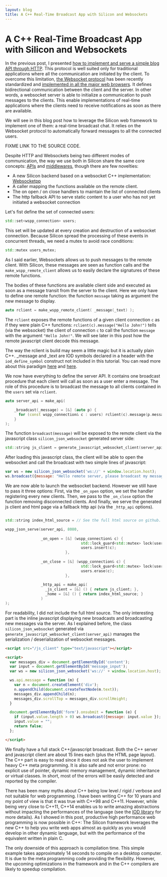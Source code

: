 ```yaml
---
layout: blog
title: A C++ Real-Time Broadcast App with Silicon and Websockets
---
```


# A C++ Real-Time Broadcast App with Silicon and Websockets

In the previous post, I presented [how to implement and serve a simple
blog API through HTTP](http://siliconframework.org/blog/a_simple_silicon_blog_api.html).
This protocol is well suited only for traditional
applications where all the communication are initiated by the
client. To overcome this limitation, [the Websocket
protocol](http://en.wikipedia.org/wiki/WebSocket) has been recently
standardized and [implemented in all the major
web browsers](http://caniuse.com/#feat=websockets). It defines
bidirectional communication between the client and the server. In
other words, a websocket server is able to initialize a communication to
push messages to the clients. This enable implementations of real-time
applications where the clients need to receive notifications as soon as
there are available.

We will see in this blog post how to leverage the Silicon web
framework to implement one of them: a real-time broadcast chat. It
relies on the Websocket protocol to automatically forward messages to
all the connected users.

FIXME LINK TO THE SOURCE CODE.

Despite HTTP and Websockets being two different modes of
communication, the way we use both in Silicon share the same core
concepts: [APIs](http://siliconframework.org/docs/apis.html) and
[middlewares](http://siliconframework.org/docs/middlewares.html), though
there are few novelties:

   - A new Silicon backend based on a websocket C++ implementation: [Websocketpp](https://github.com/zaphoyd/websocketpp)
   - A caller mapping the functions available on the remote client.
   - The on open / on close handlers to maintain the list of connected clients
   - The http fallback API to serve static content to a user who has not
     yet initiated a websocket connection


Let's fist define the set of connected users:

```c++
std::set<wspp_connection> users;
```

This set will be updated at every creation and destruction of a
websocket connection.  Because Silicon spread the processing of these
events in concurrent threads, we need a mutex to avoid race conditions:

```c++
std::mutex users_mutex;
```

As I said earlier, Websockets allows us to push messages to the remote
client.  With Silicon, these messages are seen as function calls and
the ```make_wspp_remote_client``` allows us to easily declare the
signatures of these remote functions.

The bodies of these functions are available client side and executed
as soon as a message transit from the server to the client. Here we
only have to define one remote function: the function ```message```
taking as argument the new message to display.

```c++
auto rclient = make_wspp_remote_client( _message(_text) );
```


The ```rclient``` exposes the remote functions of a given client
connection ```c``` as if they were plain C++ functions:
```rclient(c).message("Hello John!")``` tells (via the websocket) the
client of connection ```c``` to call the function ```message``` with
the argument ```"Hello John!"```. We will see later in this post how the
remote javascript client decode this message.

The way the rclient is build may seem a little magic but it is
actually plain C++. \_message and \_text are IOD symbols declared in
a header with the ```iod_define_symbol``` construct not included in this tutorial.
You can read more about this paradigm [here](http://siliconframework.org/docs/symbols.html)
and [here](https://github.com/matt-42/iod/blob/master/README.md).


We now have everything to define the server API. It contains one
broadcast procedure that each client will call as soon as a user
enter a message. The role of this procedure is to broadcast the message
to all clients contained in the ```users``` set via ```rclient```.

```c++
auto server_api = make_api(

    _broadcast(_message) = [&] (auto p) {
      for (const wspp_connection& c : users) rclient(c).message(p.message);
    }
);
```

The function ```broadcast(message)``` will be exposed to the remote client via the
javascript class ```silicon_json_websocket``` generated server side:

```c++
std::string js_client = generate_javascript_websocket_client(server_api);
```

After loading this javascript class, the client will be able to open
the websocket and call the broadcast with two simple lines of
javascript:

```javascript
var ws = new silicon_json_websocket('ws://' + window.location.host);
ws.broadcast({message: "Hello remote server, please broadcast my message to all the connected users." });
```

We are now able to launch the websocket backend. However we still have
to pass it three options: First, via the ```_on_open``` option, we set the
handler registering every new clients. Then, we pass to the
```_on_close``` option the function removing disconnected clients. And
finally, we serve the generated js client and html page via a fallback
http api (via the ```_http_api``` options).

```c++

std::string index_html_source = // See the full html source on github.

wspp_json_serve(server_api, 8080,
 
                _on_open = [&] (wspp_connection& c) {
                                  std::lock_guard<std::mutex> lock(users_mutex);
                                  users.insert(c);
                           },
                  
                _on_close = [&] (wspp_connection& c) {
                                  std::lock_guard<std::mutex> lock(users_mutex);
                                  users.erase(c);
                           },
                  
                _http_api = make_api(
                  _js_client = [&] () { return js_client; },
                  _home = [&] () { return index_html_source; }
                )
);
```

For readability, I did not include the full html source. The only
interesting part is the inline javascript displaying new broadcasts
and broadcasting new messages via the server. As I explained before, the class
```silicon_json_websocket``` generated via
```generate_javascript_websocket_client(server_api)``` manages the
serialization / deserialization of websocket messages.

```html
<script src="/js_client" type="text/javascript"></script>

<script>
  var messages_div = document.getElementById('content');
  var input = document.getElementById('message_input');
  var ws = new silicon_json_websocket('ws://' + window.location.host);

  ws.api.message = function (m) { 
    var n = document.createElement('div');
    n.appendChild(document.createTextNode(m.text));
    messages_div.appendChild(n);
    messages_div.scrollTop = messages_div.scrollHeight;
  }

  document.getElementById('form').onsubmit = function (e) {
    if (input.value.length > 0) ws.broadcast({message: input.value });
    input.value = "";
    return false;
  };

</script>
```

We finally have a full stack C++/javascript broadcast. Both the C++
server and javascript client are about 15 lines each (plus the
HTML page layout). The C++ part is easy to read since it does not ask
the user to implement heavy C++ meta programming. It is also safe and
not error prone: no explicit use of pointer, dynamic memory
management, dynamic inheritance or virtual classes. In short, most of
the errors will be easily detected and reported by the compiler.


There has been many myths about C++ being low level / rigid / verbose
and not suitable for web programming. I have been writing C++ for 10
years and my point of view is that it was true with C++98 and
C++11. However, while being very close to C++11, C++14 enables us to
write amazing abstractions without impacting the performances of the
language (see the [IOD library](https://github.com/matt-42/iod) for
more details). As I showed in this post, productive high performance
web programming is now possible in C++: The Silicon framework
leverages the new C++ to help you write web apps almost as quickly as
you would develop in other dynamic language, but with the performance
of the equivalent written in plain C.

The only downside of this approach is compilation time. This simple
example takes approximately 14 seconds to compile on a desktop
computer. It is due to the meta programming code providing the
flexibility. However, the upcoming optimizations in the framework and
in the C++ compilers are likely to speedup compilation.
